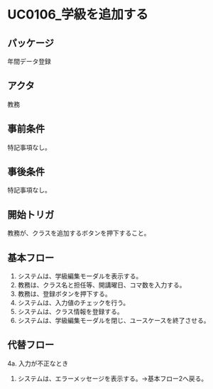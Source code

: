 # UC0106_学級を追加する

## パッケージ
年間データ登録

## アクタ
教務

## 事前条件
特記事項なし。

## 事後条件
特記事項なし。

## 開始トリガ
教務が、クラスを追加するボタンを押下すること。

## 基本フロー
1. システムは、学級編集モーダルを表示する。
2. 教務は、クラス名と担任等、開講曜日、コマ数を入力する。
3. 教務は、登録ボタンを押下する。
4. システムは、入力値のチェックを行う。
5. システムは、クラス情報を登録する。
6. システムは、学級編集モーダルを閉じ、ユースケースを終了させる。

## 代替フロー
4a. 入力が不正なとき
1. システムは、エラーメッセージを表示する。→基本フロー2へ戻る。